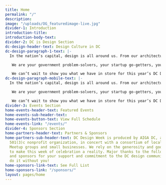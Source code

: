 ```yaml
---
title: Home
permalink: "/"
description: 
image: "/uploads/OG_featuredimage-live.jpg"
divider-1: Introduction
introduction-title: 
introduction-body-text: 
divider-2: DC is Design Section
dc-design-header-text: Design Culture in DC
dc-design-paragraph-1-text: |-
  In the nation’s capital, design is all around us. From our architecture to our activism, from our technology solutions to our craft cocktails, the DMV is created and recreated by design everyday. We’re not a swamp. We’re more intentional than that.

   We are your government problem-solvers, your startup go-getters, your nonprofit champions. We are makers and changers, artisans and engineers. We’re celebrating together, and you’re invited.

   We can’t wait to show you what we have in store for this year’s DC Design Week. New partners, new venues, new formats, same commitment to the people and the work that makes this city great (because some things just shouldn’t be disrupted). Are you ready?
dc-design-paragraph-mobile-text: |-
  In the nation’s capital, design is all around us. From our architecture to our activism, from our technology solutions to our craft cocktails, the DMV is created and recreated by design everyday. We’re not a swamp. We’re more intentional than that.

   We are your government problem-solvers, your startup go-getters, your nonprofit champions. We are makers and changers, artisans and engineers. We’re celebrating together, and you’re invited.

   We can’t wait to show you what we have in store for this year’s DC Design Week. New partners, new venues, new formats, same commitment to the people and the work that makes this city great (because some things just shouldn’t be disrupted). Are you ready?
divider-3: Events Section
home-events-header-text: Featured Events
home-events-sub-header-text: 
home-events-button-text: View Full Schedule
home-events-link: "/events/"
divider-4: Sponsors Section
home-partners-header-text: Partners & Sponsors
home-partners-sub-header-text: DC Design Week is produced by AIGA DC, a volunteer-run,
  501(3)c nonprofit organization, in concert with a consortium of local associations,
  Meetup groups and small businesses. We rely on the generosity and goodness of others
  to make this week of celebration a reality. Major thanks to the following partners
  and sponsors for your support and commitment to the DC design community. We couldn't
  do it without you!
home-sponsors-link-text: See Full List
home-sponsors-link: "/sponsors/"
layout: pages/home
---
```


